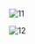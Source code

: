 ![11](https://github.com/mariamnageh/to_do_app/assets/105167781/5e37aabb-0205-46ec-a8ae-e0aa005cd03e)


![12](https://github.com/mariamnageh/to_do_app/assets/105167781/948c9e06-f0bf-4ae7-9296-631db6427769)
